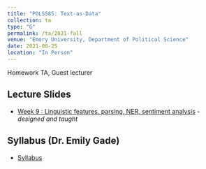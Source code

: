 ```yaml
---
title: "POLS585: Text-as-Data"
collection: ta
type: "G"
permalink: /ta/2021-fall
venue: "Emory University, Department of Political Science"
date: 2021-08-25
location: "In Person"
---
```


Homework TA, Guest lecturer

## Lecture Slides

* [Week 9 : Linguistic features, parsing, NER, sentiment analysis](https://docs.google.com/presentation/d/1LlOaRcEub1PGhAGYRPMJVBqUJXMZEhjj/edit?usp=sharing&ouid=116502793440088269249&rtpof=true&sd=true) _- designed and taught_

## Syllabus (Dr. Emily Gade)

* [Syllabus](https://www.dropbox.com/s/kzvb9n2ua6gdxo6/Syllaubs_textasdata_version15Nov.pdf?dl=0)
